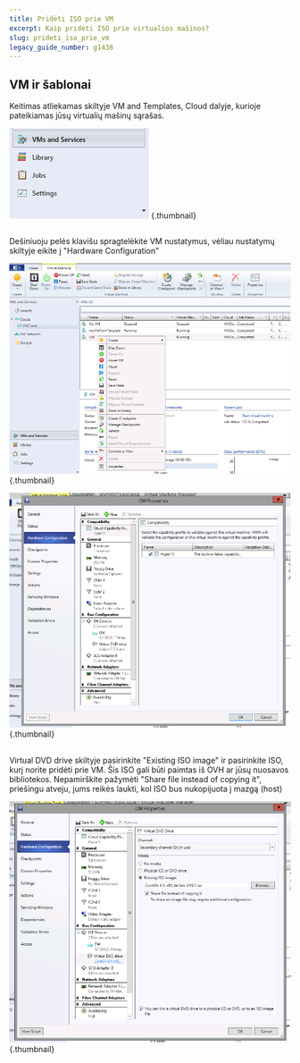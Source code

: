 ```yaml
---
title: Pridėti ISO prie VM
excerpt: Kaip pridėti ISO prie virtualios mašinos?
slug: prideti_iso_prie_vm
legacy_guide_number: g1438
---
```



## VM ir šablonai
Keitimas atliekamas skiltyje VM and Templates, Cloud dalyje, kurioje pateikiamas jūsų virtualių mašinų sąrašas.

![](images/img_1976.jpg){.thumbnail}


## 
Dešiniuoju pelės klavišu spragtelėkite VM nustatymus, vėliau nustatymų skiltyje eikite į "Hardware Configuration"

![](images/img_1977.jpg){.thumbnail}

![](images/img_1978.jpg){.thumbnail}


## 
Virtual DVD drive skiltyje pasirinkite "Existing ISO image" ir pasirinkite ISO, kurį norite pridėti prie VM.
Šis ISO gali būti paimtas iš OVH ar jūsų nuosavos bibliotekos.
Nepamirškite pažymėti "Share file instead of copying it", priešingu atveju, jums reikės laukti, kol ISO bus nukopijuota į mazgą (host)

![](images/img_1979.jpg){.thumbnail}

